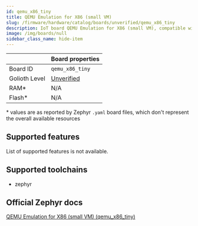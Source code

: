 ```yaml
---
id: qemu_x86_tiny
title: QEMU Emulation for X86 (small VM)
slug: /firmware/hardware/catalog/boards/unverified/qemu_x86_tiny
description: IoT board QEMU Emulation for X86 (small VM), compatible with Golioth at unverified level.
image: /img/boards/null
sidebar_class_name: hide-item
---
```


[//]: # (This is an auto-generated file, do not edit! Changes to it will be lost upon re-generation)



|                | Board properties     |
| -------------  | -------------------- |
| Board ID       | `qemu_x86_tiny` |
| Golioth Level  | [Unverified](/firmware/hardware#unverified-boards) |
| RAM*           | N/A |
| Flash*         | N/A |

\* values are as reported by Zephyr `.yaml` board files, which don't represent the overall available resources



## Supported features

List of supported features is not available.

## Supported toolchains

* zephyr

## Official Zephyr docs

[QEMU Emulation for X86 (small VM) (qemu_x86_tiny)](https://docs.zephyrproject.org/latest/boards/qemu/x86/doc/index.html)
